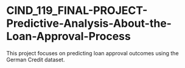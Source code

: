 # CIND_119_FINAL-PROJECT-Predictive-Analysis-About-the-Loan-Approval-Process
This project focuses on predicting loan approval outcomes using the German Credit dataset.
